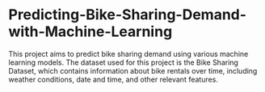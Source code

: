 # Predicting-Bike-Sharing-Demand-with-Machine-Learning
This project aims to predict bike sharing demand using various machine learning models. The dataset used for this project is the Bike Sharing Dataset, which contains information about bike rentals over time, including weather conditions, date and time, and other relevant features.
